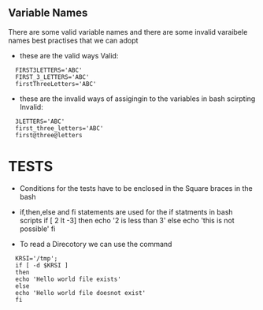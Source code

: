 ## Variable Names

There are some valid variable names and there are some invalid varaibele names best practises that we can adopt

  * these are the valid ways
Valid:
```
  FIRST3LETTERS='ABC'
  FIRST_3_LETTERS='ABC'
  firstThreeLetters='ABC'
```
  * these are the invalid ways of assigingin to the variables in bash scirpting
Invalid:
```  
  3LETTERS='ABC'
  first_three_letters='ABC'
  first@three@letters
```  

# TESTS
  * Conditions for the tests have to be enclosed in the Square braces in the bash
  * if,then,else and fi statements are used for the if statments in bash scripts 
if [ 2 lt -3]
then
  echo '2 is less than 3'
else
  echo 'this is not possible'
fi

  * To read a Direcotory we can use the command 
```
  KRSI='/tmp';
  if [ -d $KRSI ]
  then
  echo 'Hello world file exists'
  else
  echo 'Hello world file doesnot exist'
  fi
```